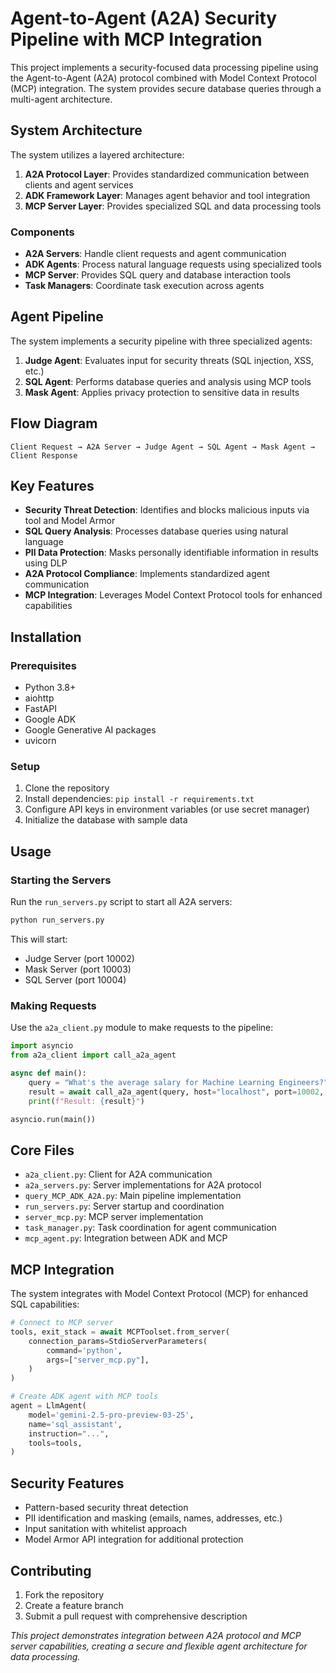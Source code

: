 # Agent-to-Agent (A2A) Security Pipeline with MCP Integration

This project implements a security-focused data processing pipeline using the Agent-to-Agent (A2A) protocol combined with Model Context Protocol (MCP) integration. The system provides secure database queries through a multi-agent architecture.

## System Architecture

The system utilizes a layered architecture:

1. **A2A Protocol Layer**: Provides standardized communication between clients and agent services
2. **ADK Framework Layer**: Manages agent behavior and tool integration
3. **MCP Server Layer**: Provides specialized SQL and data processing tools

### Components

- **A2A Servers**: Handle client requests and agent communication
- **ADK Agents**: Process natural language requests using specialized tools
- **MCP Server**: Provides SQL query and database interaction tools
- **Task Managers**: Coordinate task execution across agents

## Agent Pipeline

The system implements a security pipeline with three specialized agents:

1. **Judge Agent**: Evaluates input for security threats (SQL injection, XSS, etc.)
2. **SQL Agent**: Performs database queries and analysis using MCP tools
3. **Mask Agent**: Applies privacy protection to sensitive data in results

## Flow Diagram

```
Client Request → A2A Server → Judge Agent → SQL Agent → Mask Agent → Client Response
```

## Key Features

- **Security Threat Detection**: Identifies and blocks malicious inputs via tool and Model Armor
- **SQL Query Analysis**: Processes database queries using natural language
- **PII Data Protection**: Masks personally identifiable information in results using DLP
- **A2A Protocol Compliance**: Implements standardized agent communication
- **MCP Integration**: Leverages Model Context Protocol tools for enhanced capabilities

## Installation

### Prerequisites

- Python 3.8+
- aiohttp
- FastAPI
- Google ADK
- Google Generative AI packages
- uvicorn

### Setup

1. Clone the repository
2. Install dependencies: `pip install -r requirements.txt`
3. Configure API keys in environment variables (or use secret manager)
4. Initialize the database with sample data

## Usage

### Starting the Servers

Run the `run_servers.py` script to start all A2A servers:

```bash
python run_servers.py
```

This will start:
- Judge Server (port 10002)
- Mask Server (port 10003)
- SQL Server (port 10004)

### Making Requests

Use the `a2a_client.py` module to make requests to the pipeline:

```python
import asyncio
from a2a_client import call_a2a_agent

async def main():
    query = "What's the average salary for Machine Learning Engineers?"
    result = await call_a2a_agent(query, host="localhost", port=10002, stream=False)
    print(f"Result: {result}")

asyncio.run(main())
```

## Core Files

- `a2a_client.py`: Client for A2A communication
- `a2a_servers.py`: Server implementations for A2A protocol
- `query_MCP_ADK_A2A.py`: Main pipeline implementation
- `run_servers.py`: Server startup and coordination
- `server_mcp.py`: MCP server implementation
- `task_manager.py`: Task coordination for agent communication
- `mcp_agent.py`: Integration between ADK and MCP

## MCP Integration

The system integrates with Model Context Protocol (MCP) for enhanced SQL capabilities:

```python
# Connect to MCP server
tools, exit_stack = await MCPToolset.from_server(
    connection_params=StdioServerParameters(
        command='python',
        args=["server_mcp.py"],
    )
)

# Create ADK agent with MCP tools
agent = LlmAgent(
    model='gemini-2.5-pro-preview-03-25',
    name='sql_assistant',
    instruction="...",
    tools=tools,
)
```

## Security Features

- Pattern-based security threat detection
- PII identification and masking (emails, names, addresses, etc.)
- Input sanitation with whitelist approach
- Model Armor API integration for additional protection

## Contributing

1. Fork the repository
2. Create a feature branch
3. Submit a pull request with comprehensive description


*This project demonstrates integration between A2A protocol and MCP server capabilities, creating a secure and flexible agent architecture for data processing.*
